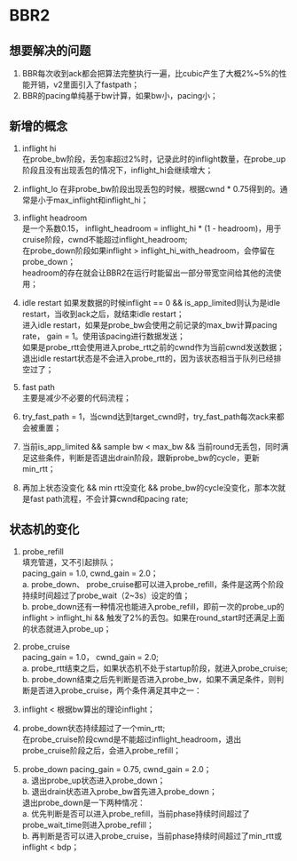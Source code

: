 # BBR2
## 想要解决的问题
1. BBR每次收到ack都会把算法完整执行一遍，比cubic产生了大概2%~5%的性能开销，v2里面引入了fastpath；  
2. BBR的pacing单纯基于bw计算，如果bw小，pacing小；  

## 新增的概念
1. inflight hi  
在probe_bw阶段，丢包率超过2%时，记录此时的inflight数量，在probe_up阶段且没有出现丢包的情况下，inflight_hi会继续增大；  

2. inflight_lo
在非probe_bw阶段出现丢包的时候，根据cwnd * 0.75得到的。通常是小于max_inflight和inflight_hi；  

3. inflight headroom  
是一个系数0.15， inflight_headroom = inflight_hi * (1 - headroom)，用于cruise阶段，cwnd不能超过inflight_headroom;  
在probe_down阶段如果inflight > inflight_hi_with_headroom，会停留在probe_down；  
headroom的存在就会让BBR2在运行时能留出一部分带宽空间给其他的流使用；  

4. idle restart
如果发数据的时候inflight == 0 && is_app_limited则认为是idle restart，当收到ack之后，就结束idle restart；  
进入idle restart，如果是probe_bw会使用之前记录的max_bw计算pacing rate， gain = 1。使用该pacing进行数据发送；  
如果是probe_rtt会使用进入probe_rtt之前的cwnd作为当前cwnd发送数据；  
退出idle restart状态是不会进入probe_rtt的，因为该状态相当于队列已经排空过了；  

5. fast path  
主要是减少不必要的代码流程；  
1. try_fast_path = 1，当cwnd达到target_cwnd时，try_fast_path每次ack来都会被重置；  
2. 当前is_app_limited && sample bw < max_bw && 当前round无丢包，同时满足这些条件，判断是否退出drain阶段，跟新probe_bw的cycle，更新min_rtt；   
3. 再加上状态没变化 && min rtt没变化 && probe_bw的cycle没变化，那本次就是fast path流程，不会计算cwnd和pacing rate;   

## 状态机的变化
1. probe_refill  
填充管道，又不引起排队；  
pacing_gain  = 1.0, cwnd_gain = 2.0；  
a. probe_down、 probe_cruise都可以进入probe_refill，条件是这两个阶段持续时间超过了probe_wait（2~3s）设定的值；  
b. probe_down还有一种情况也能进入probe_refill，即前一次的probe_up的inflight > inflight_hi && 触发了2%的丢包。如果在round_start时还满足上面的状态就进入probe_up；  

2. probe_cruise  
pacing_gain = 1.0， cwnd_gain = 2.0;  
a. probe_rtt结束之后，如果状态机不处于startup阶段，就进入probe_cruise;   
b. probe_down结束之后先判断是否进入probe_bw，如果不满足条件，则判断是否进入probe_cruise，两个条件满足其中之一：
1. inflight < 根据bw算出的理论inflight；  
2. probe_down状态持续超过了一个min_rtt;  
在probe_cruise阶段cwnd是不能超过inflight_headroom，退出probe_cruise阶段之后，会进入probe_refill；  

3. probe_down
pacing_gain = 0.75, cwnd_gain = 2.0；  
a. 退出probe_up状态进入probe_down；  
b. 退出drain状态进入probe_bw首先进入probe_down；  
退出probe_down是一下两种情况：  
a. 优先判断是否可以进入probe_refill，当前phase持续时间超过了probe_wait_time则进入probe_refill；  
b. 再判断是否可以进入probe_cruise，当前phase持续时间超过了min_rtt或inflight < bdp；  

